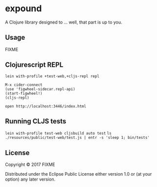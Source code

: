 # expound

A Clojure library designed to ... well, that part is up to you.

## Usage

FIXME

## Clojurescript REPL

```
lein with-profile +test-web,+cljs-repl repl
````

```
M-x cider-connect
(use 'figwheel-sidecar.repl-api)
(start-figwheel!)
(cljs-repl)
```

```
open http://localhost:3446/index.html
```

## Running CLJS tests

`lein with-profile test-web cljsbuild auto test`
`ls ./resources/public/test-web/test.js | entr -s 'sleep 1; bin/tests'`


## License

Copyright © 2017 FIXME

Distributed under the Eclipse Public License either version 1.0 or (at
your option) any later version.
